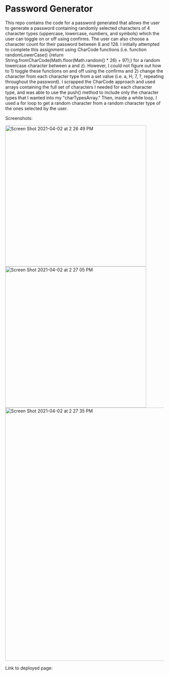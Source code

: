 # Password Generator

This repo contains the code for a password generated that allows the user to generate a password containing randomly selected characters of 4 character types (uppercase, lowercase, numbers, and symbols) which the user can toggle on or off using confirms. The user can also choose a character count for their password between 8 and 128. I initially attempted to complete this assignment using CharCode functions (i.e. function randomLowerCase() {return String.fromCharCode(Math.floor(Math.random() * 26) + 97);} for a random lowercase character between a and z). However, I could not figure out how to 1) toggle these functions on and off using the confirms and 2) change the character from each character type from a set value (i.e. a, H, 7, ?, repeating throughout the password).
I scrapped the CharCode approach and used arrays containing the full set of characters I needed for each character type, and was able to use the push() method to include only the character types that I wanted into my "charTypesArray." Then, inside a while loop, I used a for loop to get a random character from a random character type of the ones selected by the user.

Screenshots:

<img width="448" alt="Screen Shot 2021-04-02 at 2 26 49 PM" src="https://user-images.githubusercontent.com/79947732/113455492-9bfcba80-93bf-11eb-963c-524adf6beeba.png">
<img width="448" alt="Screen Shot 2021-04-02 at 2 27 05 PM" src="https://user-images.githubusercontent.com/79947732/113455494-9d2de780-93bf-11eb-88cf-04e8cdbb545d.png">
<img width="804" alt="Screen Shot 2021-04-02 at 2 27 35 PM" src="https://user-images.githubusercontent.com/79947732/113455497-9e5f1480-93bf-11eb-8c7f-be1c6c8f5f41.png">

Link to deployed page:
